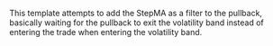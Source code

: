 This template attempts to add the StepMA as a filter to the pullback, basically waiting for the pullback to exit the volatility band instead of entering the trade when entering the volatility band.
